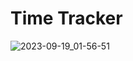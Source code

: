 # Time Tracker
![2023-09-19_01-56-51](https://github.com/canankorkut/30DaysOfJavaScript/assets/99427828/d7a9ec44-5104-4653-883f-a40b18f80ebb)
